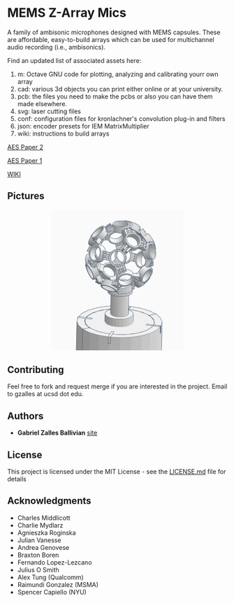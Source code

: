 # MEMS Z-Array Mics

A family of ambisonic microphones designed with MEMS capsules. These are affordable, easy-to-build arrays which can be used for multichannel audio recording (i.e., ambisonics).

Find an updated list of associated assets here:

1. m: Octave GNU code for plotting, analyzing and calibrating yourr own array
2. cad: various 3d objects you can print either online or at your university.
3. pcb: the files you need to make the pcbs or also you can have them made elsewhere.
4. svg: laser cutting files
5. conf: configuration files for kronlachner's convolution plug-in and filters
6. json: encoder presets for IEM MatrixMultiplier
7. wiki: instructions to build arrays

[AES Paper 2](https://www.researchgate.net/publication/338123588_Effects_of_Capsule_Coincidence_in_FOA_using_MEMS_Objective_Experiment)

[AES Paper 1](https://www.researchgate.net/publication/320188555_A_Low-Cost_High-Quality_MEMS_Ambisonic_Microphone)

<!-- TODO: move links to site.
 -->
 
[WIKI](https://github.com/gzalles/ambisonics-z-array/wiki)

## Pictures

<p align="center">
  <img width="60%" height="60%" src=" icosa.png">
  <figcaption>

## Contributing

Feel free to fork and request merge if you are interested in the project. Email to gzalles at ucsd dot edu.

## Authors

* **Gabriel Zalles Ballivian** [site](http://gabrielzalles.com/)

## License

This project is licensed under the MIT License - see the [LICENSE.md](LICENSE.md) file for details

## Acknowledgments

* Charles Middlicott
* Charlie Mydlarz
* Agnieszka Roginska
* Julian Vanesse
* Andrea Genovese
* Braxton Boren
* Fernando Lopez-Lezcano
* Julius O Smith
* Alex Tung (Qualcomm)
* Raimundi Gonzalez (MSMA)
* Spencer Capiello (NYU)
